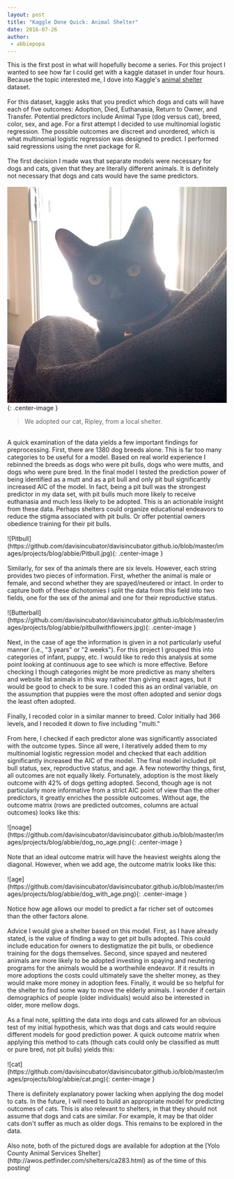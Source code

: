 ```yaml
---
layout: post
title: "Kaggle Done Quick: Animal Shelter"
date: 2016-07-26
author:
 - abbiepopa
---
```

This is the first post in what will hopefully become a series. For this project I wanted to see how far I could get with a kaggle dataset in under four hours. Because the topic interested me, I dove into Kaggle's [animal shelter](https://www.kaggle.com/c/shelter-animal-outcomes) dataset.
<br><br>
For this dataset, kaggle asks that you predict which dogs and cats will have each of five outcomes: Adoption, Died, Euthanasia, Return to Owner, and Transfer. Potential predictors include Animal Type (dog versus cat), breed, color, sex, and age. For a first attempt I decided to use multinomial logistic regression. The possible outcomes are discreet and unordered, which is what multinomial logistic regression was designed to predict. I performed said regressions using the nnet package for R.
<br><br>
The first decision I made was that separate models were necessary for dogs and cats, given that they are literally different animals. It is definitely not necessary that dogs and cats would have the same predictors.
<br><br>
![Ripley](https://github.com/davisincubator/davisincubator.github.io/blob/master/images/projects/blog/abbie/Ripley.jpg){: .center-image }
>We adopted our cat, Ripley, from a local shelter.

<br>
A quick examination of the data yields a few important findings for preprocessing. First, there are 1380 dog breeds alone. This is far too many categories to be useful for a model. Based on real world experience I rebinned the breeds as dogs who were pit bulls, dogs who were mutts, and dogs who were pure bred. In the final model I tested the prediction power of being identified as a mutt and as a pit bull and only pit bull significantly increased AIC of the model. In fact, being a pit bull was the strongest predictor in my data set, with pit bulls much more likely to receive euthanasia and much less likely to be adopted. This is an actionable insight from these data. Perhaps shelters could organize educational endeavors to reduce the stigma associated with pit bulls. Or offer potential owners obedience training for their pit bulls.
<br><br>
![Pitbull](https://github.com/davisincubator/davisincubator.github.io/blob/master/images/projects/blog/abbie/Pitbull.jpg){: .center-image }
<br><br>
Similarly, for sex of tha animals there are six levels. However, each string provides two pieces of information. First, whether the animal is male or female, and second whether they are spayed/neutered or intact. In order to capture both of these dichotomies I split the data from this field into two fields, one for the sex of the animal and one for their reproductive status. 
<br><br>
![Butterball](https://github.com/davisincubator/davisincubator.github.io/blob/master/images/projects/blog/abbie/pitbullwithflowers.jpg){: .center-image }
<br><br>
Next, in the case of age the information is given in a not particularly useful manner (i.e., "3 years" or "2 weeks"). For this project I grouped this into categories of infant, puppy, etc. I would like to redo this analysis at some point looking at continuous age to see which is more effective. Before checking I though categories might be more predictive as many shelters and website list animals in this way rather than giving exact ages, but it would be good to check to be sure. I coded this as an ordinal variable, on the assumption that puppies were the most often adopted and senior dogs the least often adopted.
<br><br>
Finally, I recoded color in a similar manner to breed. Color initially had 366 levels, and I recoded it down to five including "multi." 
<br><br>
From here, I checked if each predictor alone was significantly associated with the outcome types. Since all were, I iteratively added them to my multinomial logistic regression model and checked that each addition significantly increased the AIC of the model. The final model included pit bull status, sex, reproductive status, and age. A few noteworthy things, first, all outcomes are not equally likely. Fortunately, adoption is the most likely outcome with 42% of dogs getting adopted. Second, though age is not particularly more informative from a strict AIC point of view than the other predictors, it greatly enriches the possible outcomes. Without age, the outcome matrix (rows are predicted outcomes, columns are actual outcomes) looks like this:
<br><br>
![noage](https://github.com/davisincubator/davisincubator.github.io/blob/master/images/projects/blog/abbie/dog_no_age.png){: .center-image }
<br><br>
Note that an ideal outcome matrix will have the heaviest weights along the diagonal. However, when we add age, the outcome matrix looks like this:
<br><br>
![age](https://github.com/davisincubator/davisincubator.github.io/blob/master/images/projects/blog/abbie/dog_with_age.png){: .center-image }
<br><br>
Notice how age allows our model to predict a far richer set of outcomes than the other factors alone.
<br><br>
Advice I would give a shelter based on this model. First, as I have already stated, is the value of finding a way to get pit bulls adopted. This could include education for owners to destigmatize the pit bulls, or obedience training for the dogs themselves. Second, since spayed and neutered animals are more likely to be adopted investing in spaying and neutering programs for the animals would be a worthwhile endeavor. If it results in more adoptions the costs could ultimately save the shelter money, as they would make more money in adoption fees. Finally, it would be so helpful for the shelter to find some way to move the elderly animals. I wonder if certain demographics of people (older individuals) would also be interested in older, more mellow dogs. 
<br><br>
As a final note, splitting the data into dogs and cats allowed for an obvious test of my initial hypothesis, which was that dogs and cats would require different models for good prediction power. A quick outcome matrix when applying this method to cats (though cats could only be classified as mutt or pure bred, not pit bulls) yields this:
<br><br>
![cat](https://github.com/davisincubator/davisincubator.github.io/blob/master/images/projects/blog/abbie/cat.png){: center-image }
<br><br>
There is definitely explanatory power lacking when applying the dog model to cats. In the future, I will need to build an appropriate model for predicting outcomes of cats. This is also relevant to shelters, in that they should not assume that dogs and cats are similar. For example, it may be that older cats don't suffer as much as older dogs. This remains to be explored in the data.
<br><br>
Also note, both of the pictured dogs are available for adoption at the [Yolo County Animal Services Shelter](http://awos.petfinder.com/shelters/ca283.html) as of the time of this posting!
